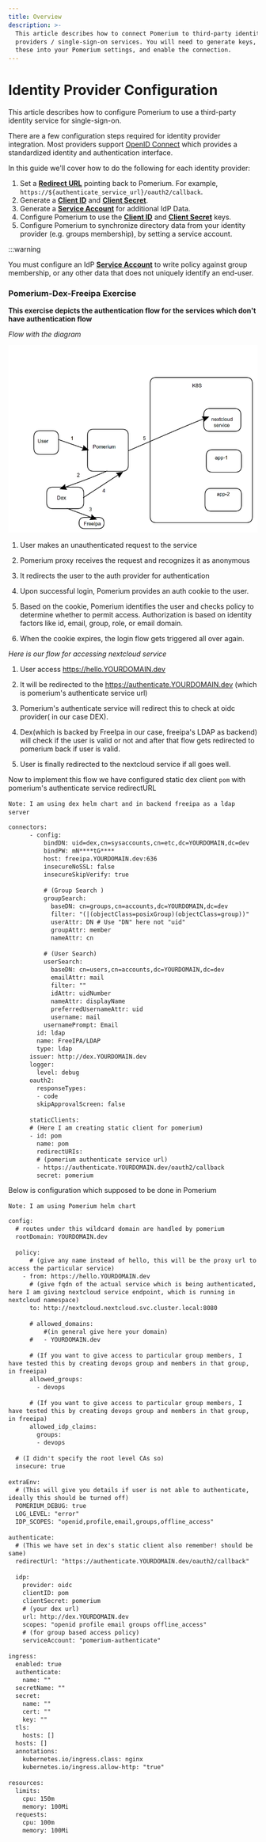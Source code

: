 ```yaml
---
title: Overview
description: >-
  This article describes how to connect Pomerium to third-party identity
  providers / single-sign-on services. You will need to generate keys, copy
  these into your Pomerium settings, and enable the connection.
---
```


# Identity Provider Configuration

This article describes how to configure Pomerium to use a third-party identity service for single-sign-on.

There are a few configuration steps required for identity provider integration. Most providers support [OpenID Connect] which provides a standardized identity and authentication interface.

In this guide we'll cover how to do the following for each identity provider:

1. Set a **[Redirect URL](https://www.oauth.com/oauth2-servers/redirect-uris/)** pointing back to Pomerium. For example, `https://${authenticate_service_url}/oauth2/callback`.
2. Generate a **[Client ID]** and **[Client Secret]**.
3. Generate a **[Service Account]** for additional IdP Data.
4. Configure Pomerium to use the **[Client ID]** and **[Client Secret]** keys.
5. Configure Pomerium to synchronize directory data from your identity provider (e.g. groups membership), by setting a service account. 

:::warning

You must configure an IdP **[Service Account]** to write policy against group membership, or any other data that does not uniquely identify an end-user.

[client id]: ../../reference/readme.md#identity-provider-client-id
[client secret]: ../../reference/readme.md#identity-provider-client-secret
[environmental variables]: https://en.wikipedia.org/wiki/Environment_variable
[oauth2]: https://oauth.net/2/
[openid connect]: https://en.wikipedia.org/wiki/OpenID_Connect
[service account]: ../../reference/readme.md#identity-provider-service-account


### Pomerium-Dex-Freeipa Exercise

**This exercise depicts the authentication flow for the services which don't have authentication flow**

*Flow with the diagram*

![alt text](https://github.com/dharmendrakariya/pomerium-dex/blob/main/image.jpg?raw=true)


1. User makes an unauthenticated request to the service

2. Pomerium proxy receives the request and recognizes it as anonymous

3. It redirects the user to the auth provider for authentication

4. Upon successful login, Pomerium provides an auth cookie to the user.

5. Based on the cookie, Pomerium identifies the user and checks policy to determine whether to permit access. Authorization is based on identity factors like id, email,      group, role, or email domain.

6. When the cookie expires, the login flow gets triggered all over again.


*Here is our flow for accessing nextcloud service*

1. User access https://hello.YOURDOMAIN.dev

2. It will be redirected to the https://authenticate.YOURDOMAIN.dev (which is pomerium's authenticate service url)

3. Pomerium's authenticate service will redirect this to check at oidc provider( in our case DEX).

4. Dex(which is backed by FreeIpa in our case, freeipa's LDAP as backend) will check if the user is valid or not and after that flow gets redirected to pomerium back if user is valid.

5. User is finally redirected to the nextcloud service if all goes well.


Now to implement this flow we have configured static dex client ```pom``` with pomerium's authenticate service redirectURL

```Note: I am using dex helm chart and in backend freeipa as a ldap server```

```
connectors:
      - config:
          bindDN: uid=dex,cn=sysaccounts,cn=etc,dc=YOURDOMAIN,dc=dev
          bindPW: mN****tG****
          host: freeipa.YOURDOMAIN.dev:636
          insecureNoSSL: false
          insecureSkipVerify: true

          # (Group Search )
          groupSearch:
            baseDN: cn=groups,cn=accounts,dc=YOURDOMAIN,dc=dev
            filter: "(|(objectClass=posixGroup)(objectClass=group))"
            userAttr: DN # Use "DN" here not "uid"
            groupAttr: member
            nameAttr: cn

          # (User Search)
          userSearch:
            baseDN: cn=users,cn=accounts,dc=YOURDOMAIN,dc=dev
            emailAttr: mail
            filter: ""
            idAttr: uidNumber
            nameAttr: displayName
            preferredUsernameAttr: uid
            username: mail
          usernamePrompt: Email
        id: ldap
        name: FreeIPA/LDAP
        type: ldap
      issuer: http://dex.YOURDOMAIN.dev
      logger:
        level: debug
      oauth2:
        responseTypes:
        - code
        skipApprovalScreen: false

      staticClients:
      # (Here I am creating static client for pomerium)
      - id: pom
        name: pom
        redirectURIs:
        # (pomerium authenticate service url)
        - https://authenticate.YOURDOMAIN.dev/oauth2/callback
        secret: pomerium

```
Below is configuration which supposed to be done in Pomerium

```Note: I am using Pomerium helm chart```

```
config:
  # routes under this wildcard domain are handled by pomerium
  rootDomain: YOURDOMAIN.dev

  policy:
      # (give any name instead of hello, this will be the proxy url to access the particular service)
    - from: https://hello.YOURDOMAIN.dev
      # (give fqdn of the actual service which is being authenticated, here I am giving nextcloud service endpoint, which is running in nextcloud namespace)
      to: http://nextcloud.nextcloud.svc.cluster.local:8080

      # allowed_domains:
          #(in general give here your domain)
      #   - YOURDOMAIN.dev

      # (If you want to give access to particular group members, I have tested this by creating devops group and members in that group, in freeipa)
      allowed_groups:
        - devops

      # (If you want to give access to particular group members, I have tested this by creating devops group and members in that group, in freeipa)
      allowed_idp_claims:
        groups:
        - devops

  # (I didn't specify the root level CAs so)
  insecure: true

extraEnv:
  # (This will give you details if user is not able to authenticate, ideally this should be turned off)
  POMERIUM_DEBUG: true
  LOG_LEVEL: "error"
  IDP_SCOPES: "openid,profile,email,groups,offline_access"

authenticate:
  # (This we have set in dex's static client also remember! should be same)
  redirectUrl: "https://authenticate.YOURDOMAIN.dev/oauth2/callback"

  idp:
    provider: oidc
    clientID: pom
    clientSecret: pomerium
    # (your dex url)
    url: http://dex.YOURDOMAIN.dev
    scopes: "openid profile email groups offline_access"
    # (for group based access policy)
    serviceAccount: "pomerium-authenticate"

ingress:
  enabled: true
  authenticate:
    name: ""
  secretName: ""
  secret:
    name: ""
    cert: ""
    key: ""
  tls:
    hosts: []
  hosts: []
  annotations:
    kubernetes.io/ingress.class: nginx
    kubernetes.io/ingress.allow-http: "true"

resources:
  limits:
    cpu: 150m
    memory: 100Mi
  requests:
    cpu: 100m
    memory: 100Mi

```


